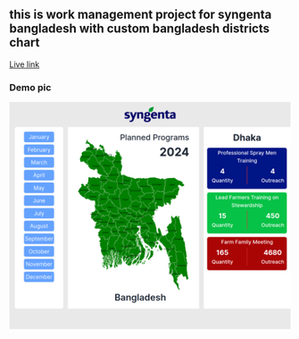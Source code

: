 ## this is work management project for syngenta bangladesh with custom bangladesh districts chart


[Live link](https://akmahim.github.io/syngenta/)

### Demo pic 

<img src="./public/assets/img/syngenta-demo.png">